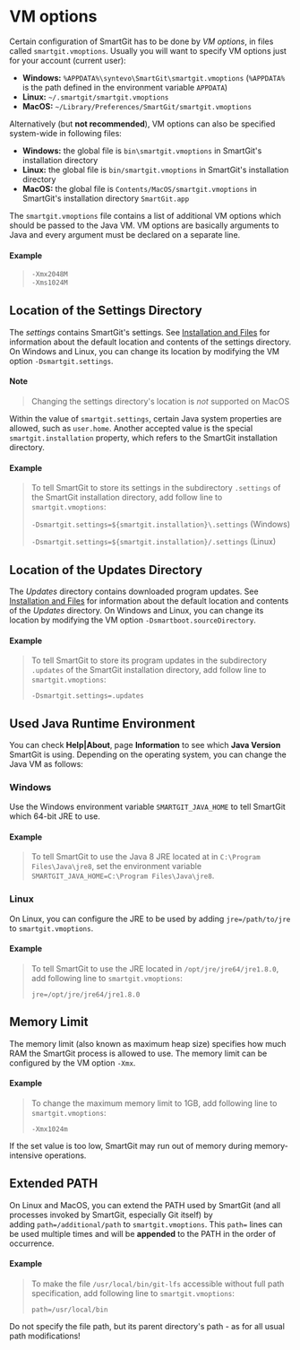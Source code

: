 # VM options

Certain configuration of SmartGit has to be done by *VM options*, in
files called `smartgit.vmoptions`. Usually you will want to specify VM
options just for your account (current user):

-   **Windows:** `%APPDATA%\syntevo\SmartGit\smartgit.vmoptions`
    (`%APPDATA%` is the path defined in the environment variable
    `APPDATA`)
-   **Linux:** `~/.smartgit/smartgit.vmoptions`
-   **MacOS:** `~/Library/Preferences/SmartGit/smartgit.vmoptions`

Alternatively (but **not recommended**), VM options can also be
specified system-wide in following files:

-   **Windows:** the global file is `bin\smartgit.vmoptions` in
    SmartGit's installation directory
-   **Linux:** the global file is `bin/smartgit.vmoptions` in SmartGit's
    installation directory
-   **MacOS:** the global file is `Contents/MacOS/smartgit.vmoptions` in
    SmartGit's installation directory `SmartGit.app`

The `smartgit.vmoptions` file contains a list of additional VM options
which should be passed to the Java VM. VM options are basically
arguments to Java and every argument must be declared on a separate
line.



#### Example
>
>
>
>
>
>``` java
>-Xmx2048M
>-Xms1024M
>```
>
>
>
>

## Location of the Settings Directory

The *settings* contains SmartGit's settings. See [Installation and Files](Installation-and-Files.md#InstallationandFiles-installation)
for information about the default location and contents of the settings
directory. On Windows and Linux, you can change its location by
modifying the VM option `-Dsmartgit.settings`.


#### Note
>
>
>Changing the settings directory's location is *not* supported on MacOS
>
>

Within the value of `smartgit.settings`, certain Java system properties
are allowed, such as `user.home`. Another accepted value is the special
`smartgit.installation` property, which refers to the SmartGit
installation directory.



#### Example
>
>
>
>To tell SmartGit to store its settings in the subdirectory `.settings`
>of the SmartGit installation directory, add follow line to
>`smartgit.vmoptions`:
>
>`-Dsmartgit.settings=${smartgit.installation}\.settings` (Windows)
>
>`-Dsmartgit.settings=${smartgit.installation}/.settings` (Linux)
>
>

## Location of the Updates Directory

The *Updates* directory contains downloaded program updates. See
[Installation and Files](Installation-and-Files.md#InstallationandFiles-installation)
for information about the default location and contents of the *Updates*
directory. On Windows and Linux, you can change its location by
modifying the VM option `-Dsmartboot.sourceDirectory`.



#### Example
>
>
>
>To tell SmartGit to store its program updates in the subdirectory
>`.updates` of the SmartGit installation directory, add follow line to
>`smartgit.vmoptions`:
>
>`-Dsmartgit.settings=.updates`
>
>

## Used Java Runtime Environment

You can check **Help\|About**, page **Information** to see which **Java
Version** SmartGit is using. Depending on the operating system, you can
change the Java VM as follows:

### Windows

Use the Windows environment variable `SMARTGIT_JAVA_HOME` to tell
SmartGit which 64-bit JRE to use.



#### Example
>
>
>
>To tell SmartGit to use the Java 8 JRE located at in
>`C:\Program Files\Java\jre8`, set the environment variable
>`SMARTGIT_JAVA_HOME=C:\Program Files\Java\jre8`.
>
>

  

### Linux

On Linux, you can configure the JRE to be used by adding
`jre=/path/to/jre` to `smartgit.vmoptions`.



#### Example
>
>
>
>To tell SmartGit to use the JRE located in `/opt/jre/jre64/jre1.8.0`,
>add following line to `smartgit.vmoptions`:
>
>`jre=/opt/jre/jre64/jre1.8.0`
>
>

## Memory Limit

The memory limit (also known as maximum heap size) specifies how much
RAM the SmartGit process is allowed to use. The memory limit can be
configured by the VM option `-Xmx`.



#### Example
>
>
>
>To change the maximum memory limit to 1GB, add following line to
>`smartgit.vmoptions`:
>
>`-Xmx1024m`
>
>

If the set value is too low, SmartGit may run out of memory during
memory-intensive operations.

## Extended PATH

On Linux and MacOS, you can extend the PATH used by SmartGit (and all
processes invoked by SmartGit, especially Git itself) by
adding `path=/additional/path` to `smartgit.vmoptions`. This `path=`
lines can be used multiple times and will be **appended** to the PATH in
the order of occurrence.



#### Example
>
>
>
>To make the file `/usr/local/bin/git-lfs` accessible without full path
>specification, add following line to `smartgit.vmoptions`:
>
>`path=/usr/local/bin`
>
>



Do not specify the file path, but its parent directory's path - as for
all usual path modifications!


